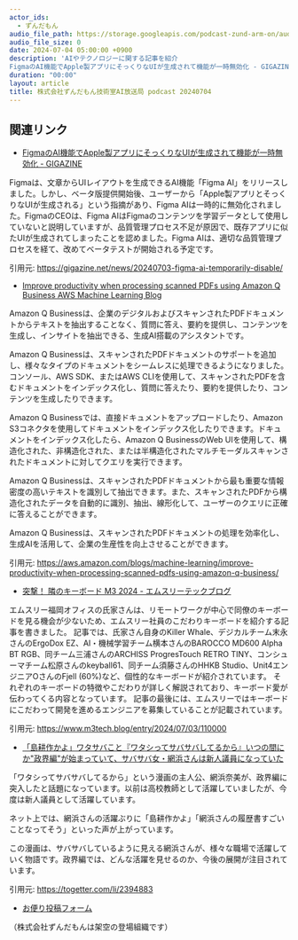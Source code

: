 ```yaml
---
actor_ids:
  - ずんだもん
audio_file_path: https://storage.googleapis.com/podcast-zund-arm-on/audio/株式会社ずんだもん技術室AI放送局_podcast_20240704.mp3
audio_file_size: 0
date: 2024-07-04 05:00:00 +0900
description: 'AIやテクノロジーに関する記事を紹介  
FigmaのAI機能でApple製アプリにそっくりなUIが生成されて機能が一時無効化 - GIGAZINE、Improve productivity when processing scanned PDFs using Amazon Q Business  AWS Machine Learning Blog、突撃！ 隣のキーボード M3 2024 - エムスリーテックブログ、「島耕作かよ」ワタサバこと『ワタシってサバサバしてるから』いつの間にか"政界編"が始まっていて、サバサバ女・網浜さんは新人議員になっていた'
duration: "00:00"
layout: article
title: 株式会社ずんだもん技術室AI放送局 podcast 20240704
---
```


## 関連リンク


- [FigmaのAI機能でApple製アプリにそっくりなUIが生成されて機能が一時無効化 - GIGAZINE](https://gigazine.net/news/20240703-figma-ai-temporarily-disable/)  


Figmaは、文章からUIレイアウトを生成できるAI機能「Figma AI」をリリースしました。しかし、ベータ版提供開始後、ユーザーから「Apple製アプリとそっくりなUIが生成される」という指摘があり、Figma AIは一時的に無効化されました。FigmaのCEOは、Figma AIはFigmaのコンテンツを学習データとして使用していないと説明していますが、品質管理プロセス不足が原因で、既存アプリに似たUIが生成されてしまったことを認めました。Figma AIは、適切な品質管理プロセスを経て、改めてベータテストが開始される予定です。 


引用元: https://gigazine.net/news/20240703-figma-ai-temporarily-disable/


- [Improve productivity when processing scanned PDFs using Amazon Q Business  AWS Machine Learning Blog](https://aws.amazon.com/blogs/machine-learning/improve-productivity-when-processing-scanned-pdfs-using-amazon-q-business/)  


Amazon Q Businessは、企業のデジタルおよびスキャンされたPDFドキュメントからテキストを抽出することなく、質問に答え、要約を提供し、コンテンツを生成し、インサイトを抽出できる、生成AI搭載のアシスタントです。

Amazon Q Businessは、スキャンされたPDFドキュメントのサポートを追加し、様々なタイプのドキュメントをシームレスに処理できるようになりました。コンソール、AWS SDK、またはAWS CLIを使用して、スキャンされたPDFを含むドキュメントをインデックス化し、質問に答えたり、要約を提供したり、コンテンツを生成したりできます。

Amazon Q Businessでは、直接ドキュメントをアップロードしたり、Amazon S3コネクタを使用してドキュメントをインデックス化したりできます。ドキュメントをインデックス化したら、Amazon Q BusinessのWeb UIを使用して、構造化された、非構造化された、または半構造化されたマルチモーダルスキャンされたドキュメントに対してクエリを実行できます。

Amazon Q Businessは、スキャンされたPDFドキュメントから最も重要な情報密度の高いテキストを識別して抽出できます。また、スキャンされたPDFから構造化されたデータを自動的に識別、抽出、線形化して、ユーザーのクエリに正確に答えることができます。

Amazon Q Businessは、スキャンされたPDFドキュメントの処理を効率化し、生成AIを活用して、企業の生産性を向上させることができます。


引用元: https://aws.amazon.com/blogs/machine-learning/improve-productivity-when-processing-scanned-pdfs-using-amazon-q-business/


- [突撃！ 隣のキーボード M3 2024 - エムスリーテックブログ](https://www.m3tech.blog/entry/2024/07/03/110000)  


エムスリー福岡オフィスの氏家さんは、リモートワークが中心で同僚のキーボードを見る機会が少ないため、エムスリー社員のこだわりキーボードを紹介する記事を書きました。
記事では、氏家さん自身のKiller Whale、デジカルチーム末永さんのErgoDox EZ、AI・機械学習チーム横本さんのBAROCCO MD600 Alpha BT RGB、同チーム三浦さんのARCHISS ProgresTouch RETRO TINY、コンシューマチーム松原さんのkeyball61、同チーム須藤さんのHHKB Studio、Unit4エンジニアOさんのFjell (60%)など、個性的なキーボードが紹介されています。
それぞれのキーボードの特徴やこだわりが詳しく解説されており、キーボード愛が伝わってくる内容となっています。
記事の最後には、エムスリーではキーボードにこだわって開発を進めるエンジニアを募集していることが記載されています。 


引用元: https://www.m3tech.blog/entry/2024/07/03/110000


- [「島耕作かよ」ワタサバこと『ワタシってサバサバしてるから』いつの間にか"政界編"が始まっていて、サバサバ女・網浜さんは新人議員になっていた](https://togetter.com/li/2394883)  


「ワタシってサバサバしてるから」という漫画の主人公、網浜奈美が、政界編に突入したと話題になっています。以前は高校教師として活躍していましたが、今度は新人議員として活躍しています。 

ネット上では、網浜さんの活躍ぶりに「島耕作かよ」「網浜さんの履歴書すごいことなってそう」といった声が上がっています。 

この漫画は、サバサバしているように見える網浜さんが、様々な職場で活躍していく物語です。政界編では、どんな活躍を見せるのか、今後の展開が注目されています。


引用元: https://togetter.com/li/2394883



- [お便り投稿フォーム](https://forms.gle/ffg4JTfqdiqK62qf9)

（株式会社ずんだもんは架空の登場組織です）
